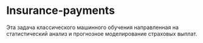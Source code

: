 # Insurance-payments
Эта задача классического машинного обучения направленная на статистический анализ и прогнозное моделирование страховых выплат.
